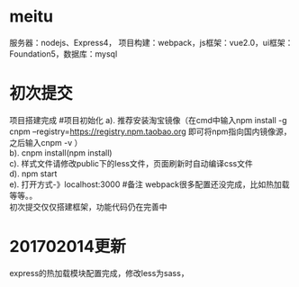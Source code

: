 # meitu
服务器：nodejs、Express4，
项目构建：webpack，js框架：vue2.0，ui框架：Foundation5，数据库：mysql
# 初次提交
项目搭建完成
#项目初始化
a).  推荐安装淘宝镜像（在cmd中输入npm install -g cnpm –registry=https://registry.npm.taobao.org 即可将npm指向国内镜像源，之后输入cnpm -v ）<br>
b).  cnpm install(npm install)<br>
c).  样式文件请修改public下的less文件，页面刷新时自动编译css文件<br>
d).  npm start<br>
e).  打开方式-》localhost:3000
#备注
webpack很多配置还没完成，比如热加载等等。。<br>初次提交仅仅搭建框架，功能代码仍在完善中

# 201702014更新<br>
express的热加载模块配置完成，修改less为sass，
